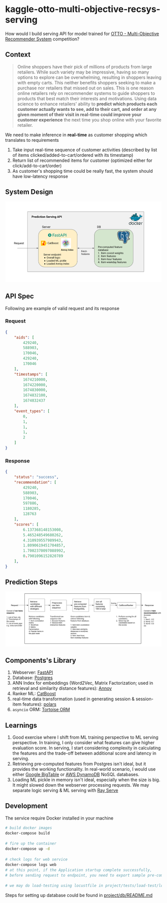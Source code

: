 # kaggle-otto-multi-objective-recsys-serving

How would I build serving API for model trained for [OTTO - Multi-Objective Recommender System](https://www.kaggle.com/competitions/otto-recommender-system) competition?
## Context

> Online shoppers have their pick of millions of products from large retailers. While such variety may be impressive, having so many options to explore can be overwhelming, resulting in shoppers leaving with empty carts. This neither benefits shoppers seeking to make a purchase nor retailers that missed out on sales. This is one reason online retailers rely on recommender systems to guide shoppers to products that best match their interests and motivations. Using data science to enhance retailers' ability to **predict which products each customer actually wants to see, add to their cart, and order at any given moment of their visit in real-time could improve your customer experience** the next time you shop online with your favorite retailer.

We need to make inference in **real-time** as customer shopping which translates to requirements

1. Take input real-time sequence of customer activities (described by list of items clicked/added-to-cart/ordered with its timestamp)
2. Return list of recommended items for customer (optimized either for click/add-to-cart/order)
3. As customer's shopping time could be really fast, the system should have low-latency response

## System Design

![system](assets/system-diagram.png "System Design")

## API Spec

Following are example of valid request and its response

### Request

```json
{
    "aids": [
        429240,
        588903,
        170046,
        429240,
        170046
    ],
    "timestamps": [
        1674210000,
        1674220000,
        1674830000,
        1674832100,
        1674832437
    ],
    "event_types": [
        0,
        1,
        1,
        1,
        2
    ]
}
```

### Response

```json
{
    "status": "success",
    "recommendation": [
        429240,
        588903,
        170046,
        597886,
        1180285,
        128763
    ],
    "scores": [
        6.137368148153008,
        5.465248549680262,
        4.310939557989943,
        1.8090619451704857,
        1.7002370097088992,
        0.7901096152820789
    ],
}
```

## Prediction Steps

![steps](assets/prediction-steps.png "Steps")

## Components's Library

1. Webserver: [FastAPI](https://github.com/tiangolo/fastapi)
2. Database: [Postgres](https://github.com/postgres)
3. ANN Index for embeddings (Word2Vec, Matrix Factorization; used in retrieval and similarity distance features): [Annoy](https://github.com/spotify/annoy)
4. Ranker ML: [CatBoost](https://github.com/catboost/catboost)
5. real-time data transformation (used in generating session & session-item features): [polars](https://www.pola.rs/)
6. `asyncio` ORM: [Tortoise ORM](https://github.com/tortoise/tortoise-orm)

## Learnings

1. Good exercise where I shift from ML training perspective to ML serving perspective. In training, I only consider what features can give higher evaluation score. In serving, I start considering complexity in calculating the features and the trade-off between additional score and latency in serving.
2. Retrieving pre-computed features from Postgres isn't ideal, but it provides the working functionality. In real-world scenario, I would use either [Google BigTable](https://cloud.google.com/bigtable) or [AWS DynamoDB](https://aws.amazon.com/dynamodb/) NoSQL databases.
3. Loading ML pickle in memory isn't ideal, especially when the size is big. It might slowed down the webserver processing requests. We may separate logic serving & ML serving with [Ray Serve](https://www.ray.io/ray-serve)

## Development

The service require Docker installed in your machine

```bash
# build docker images
docker-compose build

# fire up the container
docker-compose up -d

# check logs for web service
docker-compose logs web
# at this point, if the Application startup complete successfully,
# before sending request to endpoint, you need to export sample pre-computed features to the postgres db

# we may do load-testing using locustfile in project/tests/load-test/locustfile.py

```

Steps for setting up database could be found in [project/db/README.md](project/db/README.md)
